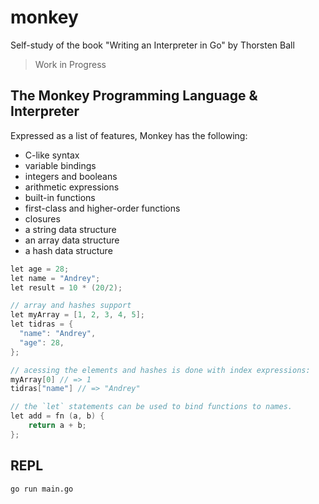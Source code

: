 # monkey

Self-study of the book "Writing an Interpreter in Go" by Thorsten Ball

> Work in Progress


## The Monkey Programming Language & Interpreter

Expressed as a list of features, Monkey has the following:
- C-like syntax
- variable bindings
- integers and booleans
- arithmetic expressions
- built-in functions
- first-class and higher-order functions
- closures
- a string data structure
- an array data structure
- a hash data structure


```c
let age = 28;
let name = "Andrey";
let result = 10 * (20/2);

// array and hashes support
let myArray = [1, 2, 3, 4, 5];
let tidras = {
  "name": "Andrey",
  "age": 28,
};

// acessing the elements and hashes is done with index expressions:
myArray[0] // => 1
tidras["name"] // => "Andrey"

// the `let` statements can be used to bind functions to names.
let add = fn (a, b) {
    return a + b;
};
```


## REPL

```
go run main.go
```

